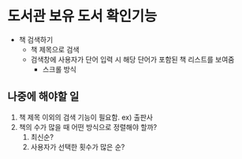 # 도서관 보유 도서 확인기능
- 책 검색하기
  - 책 제목으로 검색
  - 검색창에 사용자가 단어 입력 시 해당 단어가 포함된 책 리스트를 보여줌
    - 스크롤 방식
  

## 나중에 해야할 일
1. 책 제목 이외의 검색 기능이 필요함. ex) 출판사
2. 책의 수가 많을 때 어떤 방식으로 정렬해야 할까?
   1. 최신순?
   2. 사용자가 선택한 횟수가 많은 순?
